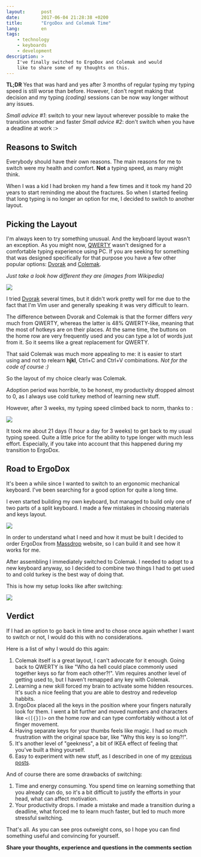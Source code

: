 ```yaml
---
layout:      post
date:        2017-06-04 21:28:38 +0200
title:       "ErgoDox and Colemak Time"
lang:        en
tags:
    - technology
    - keyboards
    - development
description: >
    I've finally switched to ErgoDox and Colemak and would
    like to share some of my thoughts on this.
---
```


**TL;DR** Yes that was hard and yes after 3 months of regular typing my typing
speed is still worse than before. However, I don't regret making that decision
and my typing _(coding)_ sessions can be now way longer without any issues.

*Small advice #1*: switch to your new layout wherever possible to make the transition smoother and faster
*Small advice #2*: don't switch when you have a deadline at work :>

## Reasons to Switch

Everybody should have their own reasons. The main reasons for me to switch were my health and comfort. **Not** a typing speed, as many might think.

When I was a kid I had broken my hand a few times and it took my hand 20 years to start reminding me about the fractures. So when I started feeling that long typing is no longer an option for me, I decided to switch to another layout.

## Picking the Layout

I'm always keen to try something unusual. And the keyboard layout wasn't an exception. As you might now, [QWERTY][3] wasn't designed for a comfortable typing experience using PC. If you are seeking for something that was designed specifically for that purpose you have a few other popular options: [Dvorak][2] and [Colemak][1].

_Just take a look how different they are (images from Wikipedia)_

![](/uploads/7f935629a3ed24093d3a18e72c268bfc)

I tried [Dvorak][2] several times, but it didn't work pretty well for me due to the fact that I'm Vim user and generally speaking it was very difficult to learn.

The difference between Dvorak and Colemak is that the former differs _very_ much from QWERTY, whereas the latter is 48% QWERTY-like, meaning that the most of hotkeys are on their places. At the same time, the buttons on the home row are very frequently used and you can type a lot of words just from it. So it seems like a great replacement for QWERTY.

That said Colemak was much more appealing to me: it is easier to start using and not to relearn **hjkl**, Ctrl+C and Ctrl+V combinations. *Not for the code of course :)*

So the layout of my choice clearly was Colemak.

Adoption period was horrible, to be honest, my productivity dropped almost to 0, as I always use cold turkey method of learning new stuff.

However, after 3 weeks, my typing speed climbed back to norm, thanks to [](https://www.keybr.com/):

![](/uploads/c0f8a8f68868b9cb47c26651695c7195)

It took me about 21 days (1 hour a day for 3 weeks) to get back to my usual typing speed. Quite a little price for the ability to type longer with much less effort. Especially, if you take into account that this happened during my transition to ErgoDox.

## Road to ErgoDox

It's been a while since I wanted to switch to an ergonomic mechanical keyboard. I've been searching for a good option for quite a long time.

I even started building my own keyboard, but managed to build only one of two parts of a split keyboard. I made a few mistakes in choosing materials and keys layout.

![](/uploads/cf584255d30a4a98915e75d22874f99e)

In order to understand what I need and how it must be built I decided to order ErgoDox from [Massdrop](https://www.massdrop.com/r/GF8XYU) website, so I can build it and see how it works for me.

After assembling I immediately switched to Colemak. I needed to adopt to a new keyboard anyway, so I decided to combine two things I had to get used to and cold turkey is the best way of doing that.

This is how my setup looks like after switching:

![](/uploads/9aaf19e70b5f04b8c0d855a671e6c225)

## Verdict

If I had an option to go back in time and to chose once again whether I want to switch or not, I would do this with no considerations.

Here is a list of why I would do this again:

1. Colemak itself is a great layout, I can't advocate for it enough. Going back to QWERTY is like "Who da hell could place commonly used together keys so far from each other?!". Vim requires another level of getting used to, but I haven't remapped any key with Colemak.
2. Learning a new skill forced my brain to activate some hidden resources. It's such a nice feeling that you are able to destroy and redevelop habbits.
3. ErgoDox placed all the keys in the position where your fingers naturally look for them. I went a bit further and moved numbers and characters like `<([{}])>` on the home row and can type comfortably without a lot of finger movement.
4. Having separate keys for your thumbs feels like magic. I had so much frustration with the original space bar, like "Why this key is so long?!".
5. It's another level of "geekness", a bit of IKEA effect of feeling that you've built a thing yourself.
6. Easy to experiment with new stuff, as I described in one of my [previous posts](https://kuzzmi.com/blog/no-numbers-symbols-first).

And of course there are some drawbacks of switching:

1. Time and energy consuming. You spend time on learning something that you already can do, so it's a bit difficult to justify the efforts in your head, what can affect motivation.
2. Your productivity drops. I made a mistake and made a transition during a deadline, what forced me to learn much faster, but led to much more stressful switching.

That's all. As you can see pros outweight cons, so I hope you can find something useful and convincing for yourself.

**Share your thoughts, experience and questions in the comments section**

[1]: https://colemak.com/
[2]: http://www.dvorak-keyboard.com/
[3]: https://en.wikipedia.org/wiki/QWERTY
